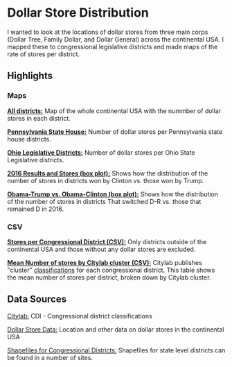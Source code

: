 # Dollar Store Distribution
I wanted to look at the locations of dollar stores from three main corps (Dollar Tree, Family Dollar, and Dollar General) across the continental USA. I mapped these to congressional legislative districts and made maps of the rate of stores per district.

## Highlights

### Maps
[**All districts:**](https://github.com/gperez21/data_vis_wa/blob/master/Dollar%20store/GIS/Maps/Dollar%20stores%20per%20district.pdf) Map of the whole continental USA with the nummber of dollar stores in each district.

[**Pennsylvania State House:**](https://github.com/gperez21/Dollar-Store/blob/master/Dollar%20store/GIS/Maps/PA_house.pdf) Number of dollar stores per Pennsylvania state house districts.

[**Ohio Legislative Districts:**](https://github.com/gperez21/Dollar-Store/blob/master/Dollar%20store/GIS/Maps/Ohio_legislative.pdf) Number of dollar stores per Ohio State Legislative districts.

[**2016 Results and Stores (box plot):**](https://github.com/gperez21/Dollar-Store/blob/master/Dollar%20store/GIS/Maps/box_general_2016.pdf) Shows how the distribution of the number of stores in districts won by Clinton vs. those won by Trump.

[**Obama-Trump vs. Obama-Clinton (box plot):**](https://github.com/gperez21/Dollar-Store/blob/master/Dollar%20store/GIS/Maps/Obama_Trump.pdf) Shows how the distribution of the number of stores in districts That switched D-R vs. those that remained D in 2016.


### CSV
[**Stores per Congressional District (CSV):**](https://github.com/gperez21/Dollar-Store/blob/master/Dollar%20store/Stata/Data/District_classification.csv) Only districts outside of the continental USA and those without any dollar stores are excluded.

[**Mean Number of stores by Citylab cluster (CSV):**](https://github.com/gperez21/Dollar-Store/blob/master/Dollar%20store/Stata/Data/Mean_store_by_cluster.csv) Citylab publishes "cluster" [classifications](https://github.com/theatlantic/citylab-data/tree/master/citylab-congress) for each congressional district. This table shows the mean number of stores per district, broken down by Citylab cluster.



## Data Sources
[Citylab:](https://github.com/theatlantic/citylab-data/tree/master/citylab-congress) CDI - Congressional district classifications


[Dollar Store Data:](https://raw.githubusercontent.com/jshannon75/snap_retailers_2008_2017/master/data/dollars_all_wide.csv) Location and other data on dollar stores in the continental USA

[Shapefiles for Congressional Districts:](https://www.census.gov/geo/maps-data/data/cbf/cbf_cds.html) Shapefiles for state level districts can be found in a number of sites.
